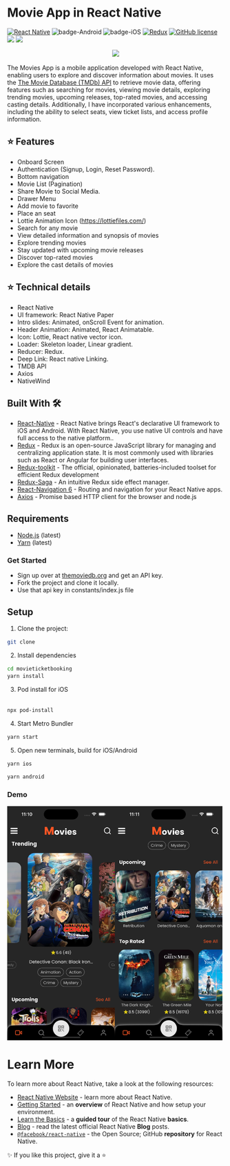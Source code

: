 # Movie App in React Native

[![React Native](https://img.shields.io/badge/React%20Native-v0.72.7-green.svg)](https://facebook.github.io/react-native/)
![badge-Android](https://img.shields.io/badge/Platform-Android-brightgreen)
![badge-iOS](https://img.shields.io/badge/Platform-iOS-lightgray)
[![Redux](https://img.shields.io/badge/Redux-4.2.1-764ABC?logo=redux)](https://redux.js.org/)
[![GitHub license](https://img.shields.io/badge/license-Apache%20License%202.0-blue.svg?style=flat)](https://www.apache.org/licenses/LICENSE-2.0)
[![](https://img.shields.io/badge/Facebook-NguyenVanTinh-blue)](https://www.facebook.com/nguyenvantinh06.py/)
[![](https://img.shields.io/badge/Gmail-nguyenvantinh06%40gmail.com-red)](mailto:nguyenvantinh06@gmail.com)

<center><a href="https://instamobile.io/app-templates/food-app-template/"><img src="https://www.instamobile.io/wp-content/uploads/2019/07/Screen-Shot-2019-07-22-at-8.56.44-PM.png" /></a></center>

The Movies App is a mobile application developed with React Native, enabling users to explore and discover information about movies. It uses
the [The Movie Database (TMDb) API](https://www.themoviedb.org/documentation/api) to retrieve movie data, offering features such as searching for movies, viewing movie details, exploring trending movies, upcoming releases, top-rated movies, and accessing casting details. Additionally, I have incorporated various enhancements, including the ability to select seats, view ticket lists, and access profile information.

<!-- # Getting Started -->

<!-- > **Note**: Make sure you have completed the [React Native - Environment Setup](https://reactnative.dev/docs/environment-setup) instructions till "Creating a new application" step, before proceeding. -->

## :star: Features

- Onboard Screen
- Authentication (Signup, Login, Reset Password).
- Bottom navigation
- Movie List (Pagination)
- Share Movie to Social Media.
- Drawer Menu
- Add movie to favorite
- Place an seat
- Lottie Animation Icon (https://lottiefiles.com/)
- Search for any movie
- View detailed information and synopsis of movies
- Explore trending movies
- Stay updated with upcoming movie releases
- Discover top-rated movies
- Explore the cast details of movies

<!-- - Network connection state with SnackBar -->
  <!-- - Login with Touch/Face ID. -->
  <!-- - Real time update. -->
  <!-- - Header Animation. -->
  <!-- - Payment Methods: cash, credit card. -->
  <!-- - Push notification to user whenever order status, user information change. -->
  <!-- - Send email for reseting password as well as update order information. -->
  <!-- - Review, Comment, Rating Product (In Processing) -->

## :star: Technical details

- React Native
- UI framework: React Native Paper
- Intro slides: Animated, onScroll Event for animation.
- Header Animation: Animated, React Animatable.
- Icon: Lottie, React native vector icon.
- Loader: Skeleton loader, Linear gradient.
- Reducer: Redux.
- Deep Link: React native Linking.
- TMDB API
- Axios
- NativeWind

<!-- - Payment: React native credit card, Stripe server for card validation checking. -->
<!-- - Image Picker: React native image picker. -->
<!-- - Form: Redux form validation. -->
<!-- - Touch/Face ID: react native touch id, react native keychain, expo authentication -->

<!-- ## Architecture

- Redux-based Architecture (action - reducer - sagas)
- Hooks
- Redux-Saga
<p float="left">
<a href='http://redux.js.org'><img src='https://camo.githubusercontent.com/f28b5bc7822f1b7bb28a96d8d09e7d79169248fc/687474703a2f2f692e696d6775722e636f6d2f4a65567164514d2e706e67' height='25' alt='Redux Logo' aria-label='redux.js.org' /></a>

<a href='https://redux-saga.js.org/'><img src='https://redux-saga.js.org/img/Redux-Saga-Logo-Landscape.png' height='25' alt='Redux Logo' aria-label='redux-saga.js.org/' /></a>

</p> -->

## Built With 🛠

- [React-Native](https://reactnative.dev/) - React Native brings React's declarative UI framework to iOS and Android. With React Native, you use native UI controls and have full access to the native platform..
- [Redux](https://redux.js.org/) - Redux is an open-source JavaScript library for managing and centralizing application state. It is most commonly used with libraries such as React or Angular for building user interfaces.
- [Redux-toolkit](https://redux-toolkit.js.org/) - The official, opinionated, batteries-included toolset for efficient Redux development
- [Redux-Saga](https://redux-saga.js.org/) - An intuitive Redux side effect manager.
- [React-Navigation 6](https://reactnavigation.org/) - Routing and navigation for your React Native apps.
- [Axios](https://github.com/axios/axios) - Promise based HTTP client for the browser and node.js

## Requirements

- [Node.js](https://nodejs.org/) (latest)
- [Yarn](https://yarnpkg.com/) (latest)

### Get Started

- Sign up over at [themoviedb.org](https://www.themoviedb.org) and get an API key.
- Fork the project and clone it locally.
- Use that api key in constants/index.js file

## Setup

1. Clone the project:

```bash
git clone
```

2. Install dependencies

```bash
cd movieticketbooking
yarn install
```

3. Pod install for iOS

```bash

npx pod-install
```

4. Start Metro Bundler

```bash
yarn start
```

5. Open new terminals, build for iOS/Android

```bash
yarn ios
```

```bash
yarn android
```

### Demo

<div style="display: flex; flex-wrap: wrap">
 <img src="./src/assets/intro/home.png"  width="250">
 <img src="./src/assets/intro/home_movie.png"  width="250">
</div>

# Learn More

To learn more about React Native, take a look at the following resources:

- [React Native Website](https://reactnative.dev) - learn more about React Native.
- [Getting Started](https://reactnative.dev/docs/environment-setup) - an **overview** of React Native and how setup your environment.
- [Learn the Basics](https://reactnative.dev/docs/getting-started) - a **guided tour** of the React Native **basics**.
- [Blog](https://reactnative.dev/blog) - read the latest official React Native **Blog** posts.
- [`@facebook/react-native`](https://github.com/facebook/react-native) - the Open Source; GitHub **repository** for React Native.

✨ If you like this project, give it a ⭐
